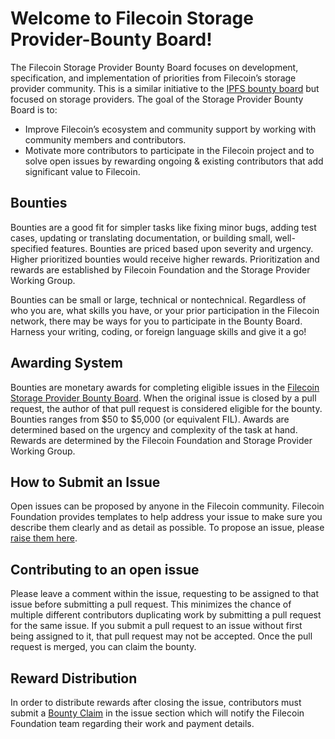 # Welcome to Filecoin Storage Provider-Bounty Board! 

The Filecoin Storage Provider Bounty Board focuses on development, specification, and implementation of priorities from Filecoin’s storage provider community. This is a similar initiative to the [IPFS bounty board](https://github.com/ipfs/devgrants/blob/master/BOUNTIES.md) but focused on storage providers. The goal of the Storage Provider Bounty Board is to:
- Improve Filecoin’s ecosystem and community support by working with community members and contributors.
- Motivate more contributors to participate in the Filecoin project and to solve open issues by rewarding ongoing & existing contributors that add significant value to Filecoin. 
 
## Bounties
Bounties are a good fit for simpler tasks like fixing minor bugs, adding test cases, updating or translating documentation, or building small, well-specified features. Bounties are priced based upon severity and urgency. Higher prioritized bounties would receive higher rewards. Prioritization and rewards are established by Filecoin Foundation and the Storage Provider Working Group.

Bounties can be small or large, technical or nontechnical. Regardless of who you are, what skills you have, or your prior participation in the Filecoin network, there may be ways for you to participate in the Bounty Board. Harness your writing, coding, or foreign language skills and give it a go! 

## Awarding System 
Bounties are monetary awards for completing eligible issues in the [Filecoin Storage Provider Bounty Board](https://github.com/filecoin-project/community/projects/1). When the original issue is closed by a pull request, the author of that pull request is considered eligible for the bounty. Bounties ranges from $50 to $5,000 (or equivalent FIL). Awards are determined based on the urgency and complexity of the task at hand. Rewards are determined by the Filecoin Foundation and Storage Provider Working Group. 

## How to Submit an Issue
Open issues can be proposed by anyone in the Filecoin community. Filecoin Foundation provides templates to help address your issue to make sure you describe them clearly and as detail as possible. To propose an issue, please [raise them here](https://github.com/filecoin-project/community/issues). 

## Contributing to an open issue
Please leave a comment within the issue, requesting to be assigned to that issue before submitting a pull request. This minimizes the chance of multiple different contributors duplicating work by submitting a pull request for the same issue. If you submit a pull request to an issue without first being assigned to it, that pull request may not be accepted. Once the pull request is merged, you can claim the bounty.

## Reward Distribution 
In order to distribute rewards after closing the issue, contributors must submit a [Bounty Claim](https://github.com/filecoin-project/community/issues)
 in the issue section which will notify the Filecoin Foundation team regarding their work and payment details. 


